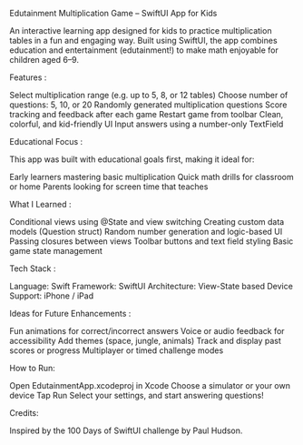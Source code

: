 Edutainment Multiplication Game – SwiftUI App for Kids

An interactive learning app designed for kids to practice multiplication tables in a fun and engaging way. Built using SwiftUI, the app combines education and entertainment (edutainment!) to make math enjoyable for children aged 6–9.

Features :

 Select multiplication range (e.g. up to 5, 8, or 12 tables) 
 Choose number of questions: 5, 10, or 20 
 Randomly generated multiplication questions 
 Score tracking and feedback after each game 
 Restart game from toolbar 
 Clean, colorful, and kid-friendly UI
 Input answers using a number-only TextField

Educational Focus :

This app was built with educational goals first, making it ideal for:

Early learners mastering basic multiplication
Quick math drills for classroom or home
Parents looking for screen time that teaches

What I Learned :

Conditional views using @State and view switching
Creating custom data models (Question struct)
Random number generation and logic-based UI
Passing closures between views
Toolbar buttons and text field styling
Basic game state management

Tech Stack :

 Language: Swift
 Framework: SwiftUI
 Architecture: View-State based
 Device Support: iPhone / iPad

Ideas for Future Enhancements :

 Fun animations for correct/incorrect answers
 Voice or audio feedback for accessibility
 Add themes (space, jungle, animals)
 Track and display past scores or progress
 Multiplayer or timed challenge modes

How to Run:

 Open EdutainmentApp.xcodeproj in Xcode
 Choose a simulator or your own device
 Tap Run 
 Select your settings, and start answering questions!

Credits:

 Inspired by the 100 Days of SwiftUI challenge by Paul Hudson.

